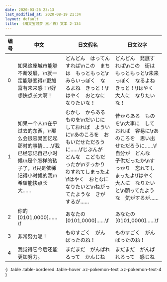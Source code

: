 ```yaml
---
date: 2020-03-26 23:13
last_modified_at: 2020-08-19 21:34
layout: default
title: 《精灵宝可梦 黑／白》文本 2-134
---
```

| 编号 | 中文 | 日文假名 | 日文汉字 |
| ---- | ---- | ---- | --- |
| 0 | 如果这座城市能够不断发展，\n就一定能够变得\r更加富有未来感！\f好想快点长大啊！ | どんどん　はってん　すれば\nこの　まちは　もっともっと\rみらいっぽく　なるよね　きっと！\fはやく　おとなに　なりたいな！ | どんどん　発展すれば\nこの　街は　もっともっと\r未来っぽく　なるよね　きっと！\fはやく　大人に　なりたいな！ |
| 1 | 如果一个人\n在乎过去的东西，\r那么会很容易回忆起那时的事情……\f我已经忘记自己小时候\n是个怎样的孩子了，\f只是依稀记得小时候的我\n希望能快点长大…… | むかし　からある　ものを\nだいじに　しておれば　よういに\rあのころを　おもいだせただろうに……\fじぶんが　どんな　こどもだったか\nすっかり　わすれてしまったよ\fはやく　おとなに　なりたいと\nねがってたような　きがするが…… | 昔からある　ものを\n大事に　しておれば　容易に\rあのころを　思い出せただろうに……\f自分が　どんな　子供だったか\nすっかり　忘れてしまったよ\fはやく　大人に　なりたいと\n願ってたような　気がするが…… |
| 2 | 你的[0101,0000]……\f | あなたの　[0101,0000]……\f | あなたの　[0101,0000]……\f |
| 3 | 非常努力呢！ | ものすごく　がんばったのね！ | ものすごく　がんばったのね！ |
| 4 | 我觉得它今后还能更加努力。 | まだまだ　がんばれるって　かんじね | まだまだ　がんばれるって　感じね |
{: .table .table-bordered .table-hover .xz-pokemon-text .xz-pokemon-text-4 }